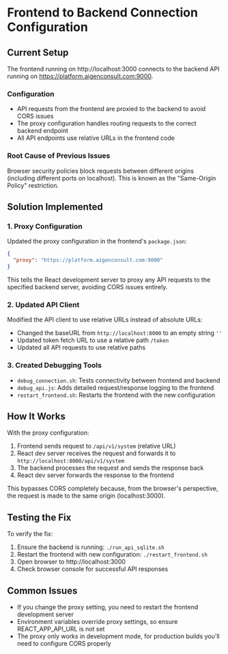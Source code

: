 # Frontend to Backend Connection Configuration

## Current Setup
The frontend running on http://localhost:3000 connects to the backend API running on https://platform.aigenconsult.com:9000.

### Configuration
- API requests from the frontend are proxied to the backend to avoid CORS issues
- The proxy configuration handles routing requests to the correct backend endpoint
- All API endpoints use relative URLs in the frontend code

### Root Cause of Previous Issues
Browser security policies block requests between different origins (including different ports on localhost). This is known as the "Same-Origin Policy" restriction.

## Solution Implemented

### 1. Proxy Configuration
Updated the proxy configuration in the frontend's `package.json`:
```json
{
  "proxy": "https://platform.aigenconsult.com:9000"
}
```

This tells the React development server to proxy any API requests to the specified backend server, avoiding CORS issues entirely.

### 2. Updated API Client
Modified the API client to use relative URLs instead of absolute URLs:

- Changed the baseURL from `http://localhost:8000` to an empty string `''`
- Updated token fetch URL to use a relative path `/token` 
- Updated all API requests to use relative paths

### 3. Created Debugging Tools
- `debug_connection.sh`: Tests connectivity between frontend and backend
- `debug_api.js`: Adds detailed request/response logging to the frontend
- `restart_frontend.sh`: Restarts the frontend with the new configuration

## How It Works
With the proxy configuration:

1. Frontend sends request to `/api/v1/system` (relative URL)
2. React dev server receives the request and forwards it to `http://localhost:8000/api/v1/system`
3. The backend processes the request and sends the response back
4. React dev server forwards the response to the frontend

This bypasses CORS completely because, from the browser's perspective, the request is made to the same origin (localhost:3000).

## Testing the Fix
To verify the fix:
1. Ensure the backend is running: `./run_api_sqlite.sh`
2. Restart the frontend with new configuration: `./restart_frontend.sh`
3. Open browser to http://localhost:3000
4. Check browser console for successful API responses

## Common Issues
- If you change the proxy setting, you need to restart the frontend development server
- Environment variables override proxy settings, so ensure REACT_APP_API_URL is not set
- The proxy only works in development mode, for production builds you'll need to configure CORS properly